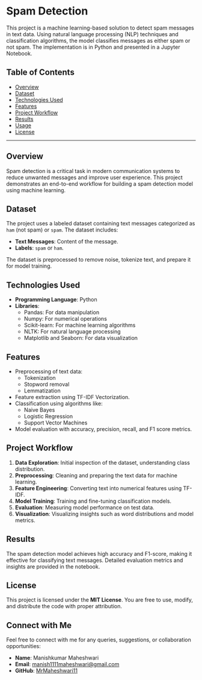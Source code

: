 # Spam Detection

This project is a machine learning-based solution to detect spam messages in text data. Using natural language processing (NLP) techniques and classification algorithms, the model classifies messages as either spam or not spam. The implementation is in Python and presented in a Jupyter Notebook.

## Table of Contents

- [Overview](#overview)
- [Dataset](#dataset)
- [Technologies Used](#technologies-used)
- [Features](#features)
- [Project Workflow](#project-workflow)
- [Results](#results)
- [Usage](#usage)
- [License](#license)

---

## Overview

Spam detection is a critical task in modern communication systems to reduce unwanted messages and improve user experience. This project demonstrates an end-to-end workflow for building a spam detection model using machine learning.

## Dataset

The project uses a labeled dataset containing text messages categorized as `ham` (not spam) or `spam`. The dataset includes:
- **Text Messages**: Content of the message.
- **Labels**: `spam` or `ham`.

The dataset is preprocessed to remove noise, tokenize text, and prepare it for model training.

## Technologies Used

- **Programming Language**: Python
- **Libraries**:
  - Pandas: For data manipulation
  - Numpy: For numerical operations
  - Scikit-learn: For machine learning algorithms
  - NLTK: For natural language processing
  - Matplotlib and Seaborn: For data visualization

## Features

- Preprocessing of text data:
  - Tokenization
  - Stopword removal
  - Lemmatization
- Feature extraction using TF-IDF Vectorization.
- Classification using algorithms like:
  - Naive Bayes
  - Logistic Regression
  - Support Vector Machines
- Model evaluation with accuracy, precision, recall, and F1 score metrics.

## Project Workflow

1. **Data Exploration**: Initial inspection of the dataset, understanding class distribution.
2. **Preprocessing**: Cleaning and preparing the text data for machine learning.
3. **Feature Engineering**: Converting text into numerical features using TF-IDF.
4. **Model Training**: Training and fine-tuning classification models.
5. **Evaluation**: Measuring model performance on test data.
6. **Visualization**: Visualizing insights such as word distributions and model metrics.

## Results

The spam detection model achieves high accuracy and F1-score, making it effective for classifying text messages. Detailed evaluation metrics and insights are provided in the notebook.

## License  
This project is licensed under the **MIT License**. You are free to use, modify, and distribute the code with proper attribution.  
 

## Connect with Me  
Feel free to connect with me for any queries, suggestions, or collaboration opportunities:  
- **Name**: Manishkumar Maheshwari  
- **Email**: [manish1111maheshwari@gmail.com](mailto:manish1111maheshwari@gmail.com)  
- **GitHub**: [MrMaheshwari11](https://github.com/MrMaheshwari11) 
